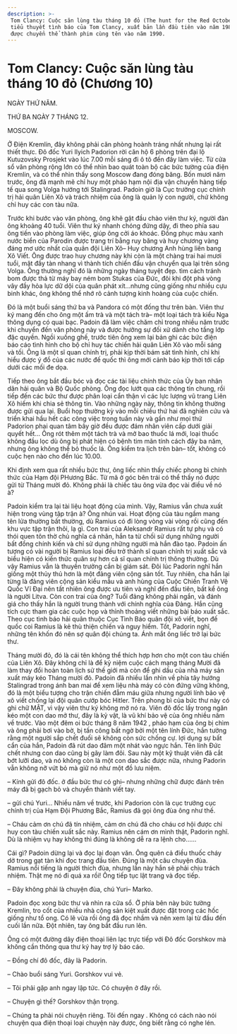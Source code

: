 ```yaml
---
description: >-
 Tom Clancy: Cuộc săn lùng tàu tháng 10 đỏ (The hunt for the Red October) là
 tiểu thuyết tình báo của Tom Clancy, xuất bản lần đầu tiên vào năm 1984 và
 được chuyển thể thành phim cùng tên vào năm 1990.
---
```


# Tom Clancy: Cuộc săn lùng tàu tháng 10 đỏ (Chương 10)

NGÀY THỨ NĂM.

THỨ BA NGÀY 7 THÁNG 12.

MOSCOW.

Ở Điện Kremlin, đây không phải căn phòng hoành tráng nhất nhưng lại rất thiết thực. Đô đốc Yuri Ilyich Padorion rời căn hộ 6 phòng trên đại lộ Kutuzovsky Prosjekt vào lúc 7.00 mỗi sáng đi ô tô đến đây làm việc. Từ cửa sổ văn phòng rộng lớn có thể nhìn bao quát toàn bộ các bức tường của điện Kremlin, và có thể nhìn thấy song Moscow đang đóng băng. Bốn mươi năm trước, ông đã mạnh mẽ chỉ huy một pháo hạm nội địa vận chuyển hàng tiếp tế qua song Volga hướng tới Stalingrad. Padoin giờ là Cục trưởng cục chính trị hải quân Liên Xô và trách nhiệm của ông là quản lý con người, chứ không chỉ huy các con tàu nữa.

Trước khi bước vào văn phòng, ông khẽ gật đầu chào viên thư ký, người đàn ông khoảng 40 tuổi. Viên thư ký nhanh chóng đứng dậy, đi theo phía sau ông tiến vào phòng làm việc, giúp ông cởi áo khoác. Đồng phục màu xanh nước biển của Parodin được trang trí bằng ruy băng và huy chương vàng đáng mơ ước nhất của quân đội Liên Xô– Huy chương Anh hùng liên bang Xô Viết. Ông được trao huy chương này khi còn là một chàng trai hai mươi tuổi, mặt đầy tàn nhang vì thành tích chiến đấu vận chuyển qua lại trên sông Volga. Ông thường nghĩ đó là những ngày tháng tuyệt đẹp. tìm cách tránh bom được thả từ máy bay ném bom Stukas của Đức, đôi khi đột phá vòng vây đầy hỏa lực dữ dội của quân phát xít…nhưng cũng giống như nhiều cựu binh khác, ông không thể nhớ rõ cảnh tượng kinh hoàng của cuộc chiến.

Đó là một buổi sáng thứ ba và Pandora có một đống thư trên bàn. Viên thư ký mang đến cho ông một ấm trà và một tách trà– một loại tách trà kiểu Nga thông dụng có quai bạc. Padoin đã làm việc chăm chỉ trong nhiều năm trước khi chuyển đến văn phòng này và được hưởng sự đối xử dành cho tầng lớp đặc quyền. Ngồi xuống ghế, trước tiên ông xem lại bản ghi các bức điện báo cáo tình hình cho bộ chỉ huy tác chiến hải quân Liên Xô vào mỗi sáng và tối. Ông là một sĩ quan chính trị, phải kịp thời bám sát tình hình, chỉ khi hiểu được ý đồ của các nước đế quốc thì ông mới cảnh báo kịp thời tới cấp dưới các mối đe dọa.

Tiếp theo ông bắt đầu bóc và đọc các tài liệu chính thức của Ủy ban nhân dân hải quân và Bộ Quốc phòng. Ông đọc lướt qua các thông tin chung, rồi tiếp đến các bức thư được phân loại cẩn thận vì các lực lượng vũ trang Liên Xô hiếm khi chia sẻ thông tin. Vào những ngày này, thông tin không thường được gửi qua lại. Buổi họp thường kỳ vào mỗi chiều thứ hai đã nghiên cứu và triển khai hầu hết các công việc trong tuần này và gần như mọi thứ Padorion phai quan tâm bây giờ đều được đám nhân viên cấp dưới giải quyết hết… Ông rót thêm một tách trà và mở bao thuốc lá mới, loại thuốc không đầu lọc dù ông bị phát hiện có bệnh tim mãn tính cách đây ba năm, nhưng ông không thể bỏ thuốc lá. Ông kiểm tra lịch trên bàn– tốt, không có cuộc hẹn nào cho đến lúc 10.00.

Khi định xem qua rất nhiều bức thư, ông liếc nhìn thấy chiếc phong bì chính thức của Hạm đội PHương Bắc. Từ mã ở góc bên trái có thể thấy nó được gửi từ Tháng mười đỏ. Không phải là chiếc tàu ông vừa đọc vài điều về nó à?

Padoin kiểm tra lại tài liệu hoạt động của mình. Vậy, Ramius vẫn chưa xuất hiện trong vùng tập trận à? Ông nhún vai. Hoạt động của tàu ngầm mang tên lửa thường bất thường, dù Ramius có đi lòng vòng vài vòng rồi cũng đến khu vực tập trận thôi, lạ gì. Con trai của Aleksandr Ramius rất tự phụ và có thói quen tôn thờ chủ nghĩa cá nhân, hắn ta từ chối sử dụng những người bất đồng chính kiến và chỉ sử dụng những người mà hắn đào tạo. Padoin ấn tượng có vài người bị Ramius loại đều trở thành sĩ quan chính trị xuất sắc và biểu hiện có kiến thức quân sự hơn cả sĩ quan chính trị thông thường. Dù vậy Ramius vẫn là thuyền trưởng cần bị giám sát. Đôi lúc Padorin nghĩ hắn giống một thủy thủ hơn là một đảng viên cộng sản tốt. Tuy nhiên, cha hắn lại từng là đảng viên cộng sản kiểu mẫu và anh hùng của Cuộc Chiến Tranh Vệ Quốc Vĩ Đại nên tất nhiên ông được ưu tiên và nghĩ đến đầu tiên, bất kể ông là người Litva. Còn con trai của ông? Tuổi đảng không phải ngắn, và đánh giá cho thấy hắn là người trung thành với chính nghĩa của Đảng. Hắn cũng tích cực tham gia các cuộc họp và thỉnh thoảng viết những bài báo xuất sắc. Theo cục tình báo hải quân thuộc Cục Tình Báo quân đội xô viết, bọn đế quốc coi Ramius là kẻ thù thiện chiến và nguy hiểm. Tốt, Padorin nghĩ, những tên khốn đó nên sợ quân đội chúng ta. Ánh mắt ông liếc trở lại bức thư.

Tháng mười đỏ, đó là cái tên không thể thích hợp hơn cho một con tàu chiến của Liên Xô. Đây không chỉ là để kỷ niệm cuộc cách mạng tháng Mười đã làm thay đổi hoàn toàn lịch sử thế giới mà còn để ghi dấu của nhà máy sản xuất máy kéo Tháng mười đỏ. Padoin đã nhiều lần nhìn về phía tây hướng Stalingrad trong ánh ban mai để xem liệu nhà máy có còn đứng vững không, đó là một biểu tượng cho trận chiến đẫm máu giữa nhưng người lính bảo vệ xô viết chống lại đội quân cướp bóc Hitler. Trên phong bì của bức thư này có ghi chữ MẬT, vì vậy viên thư ký không mở nó ra. Viên đô đốc lấy trong ngăn kéo một con dao mở thư, đây là kỷ vật, là vũ khí bảo vệ của ông nhiều năm về trước. Vào một đêm oi bức tháng 8 năm 1942 , pháo hạm của ông bị chìm và ông phải bơi vào bờ, bị tấn công bất ngờ bởi một tên lính Đức, hắn tưởng rằng một người sắp chết đuối sẽ không còn sức chống cự. lợi dụng sự bất cẩn của hắn, Padoin đã rút dao đâm một nhát vào ngực hắn. Tên lính Đức chết nhưng con dao cũng bị gãy làm đôi. Sau này một kỹ thuật viên đã cắt bớt lưỡi dao, và nó không còn là một con dao sắc được nữa, nhưng Padorin vẫn không nỡ vứt bỏ mà giữ nó như một đồ lưu niệm.

– Kính gửi đô đốc. ở đầu bức thư có ghi– nhưng những chữ được đánh trên máy đã bị gạch bỏ và chuyển thành viết tay.

– gửi chú Yuri… Nhiều năm về trước, khi Padorion còn là cục trưởng cục chính trị của Hạm Đội Phương Bắc, Ramius đã gọi ông đùa ông như thế.

– Cháu cảm ơn chú đã tín nhiệm, cảm ơn chú đã cho cháu cơ hội được chỉ huy con tàu chiến xuất sắc này. Ramius nên cám ơn mình thật, Padorin nghĩ. Dù là nhiệm vụ hay không thì đúng là không dễ ra ra lệnh cho……

Cái gì? Padoin dừng lại và đọc lại đoạn văn. Ông quên cả điều thuốc cháy dở trong gạt tàn khi đọc trang đầu tiên. Đúng là một câu chuyện đùa. Ramius nổi tiếng là người thích đùa, nhưng lần này hắn sẽ phải chịu trách nhiệm. Thật mẹ nó đi quá xa rồi! Ông tiếp tục lật trang và đọc tiếp.

– Đây không phải là chuyện đùa, chú Yuri– Marko.

Padoin đọc xong bức thư và nhìn ra cửa sổ. Ở phía bên này bức tường Kremlin, tro cốt của nhiều nhà cộng sản kiệt xuất được đặt trong các hốc giống như tổ ong. Có lẽ vừa rồi ông đã đọc nhầm và nên xem lại từ đầu đến cuối lần nữa. Đột nhiên, tay ông bắt đầu run lên.

Ông có một đường dây điện thoại liên lạc trực tiếp với Đô đốc Gorshkov mà không cần thông qua thư ký hay trợ lý báo cáo.

– Đồng chí đô đốc, đây là Padorin.

– Chào buổi sáng Yuri. Gorshkov vui vẻ.

– Tôi phải gặp anh ngay lập tức. Có chuyện ở đây rồi.

– Chuyện gì thế? Gorshkov thận trọng.

– Chúng ta phải nói chuyện riêng. Tôi đến ngay . Không có cách nào nói chuyện qua điện thoại loại chuyện này được, ông biết rằng có nghe lén.
